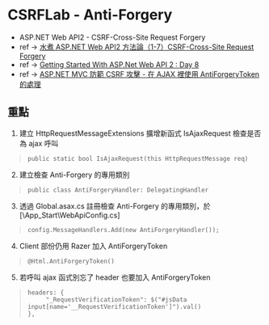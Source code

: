 # CSRFLab - Anti-Forgery
* ASP.NET Web API2 - CSRF-Cross-Site Request Forgery
* ref → [水煮 ASP.NET Web API2 方法論（1-7）CSRF-Cross-Site Request Forgery](http://xpower2888.pixnet.net/blog/post/221971901-%5B%E6%B0%B4%E7%85%AE-asp.net-web-api2-%E6%96%B9%E6%B3%95%E8%AB%96%5D%EF%BC%881-7%EF%BC%89csrf-cross-site-)
* ref → [Getting Started With ASP.Net Web API 2 : Day 8](http://www.c-sharpcorner.com/UploadFile/736ca4/getting-started-with-Asp-Net-web-api-2-day-8/)
* ref → [ASP.NET MVC 防範 CSRF 攻擊 - 在 AJAX 裡使用 AntiForgeryToken 的處理](http://kevintsengtw.blogspot.tw/2013/09/aspnet-mvc-csrf-ajax-antiforgerytoken.html)

## 重點
1. 建立 HttpRequestMessageExtensions 擴增新函式 IsAjaxRequest 檢查是否為 ajax 呼叫 
>     public static bool IsAjaxRequest(this HttpRequestMessage req)
2. 建立檢查 Anti-Forgery 的專用類別
>     public class AntiForgeryHandler: DelegatingHandler
3. 透過 Global.asax.cs 註冊檢查 Anti-Forgery 的專用類別，於 [\App_Start\WebApiConfig.cs]
>     config.MessageHandlers.Add(new AntiForgeryHandler());
4. Client 部份仍用 Razer 加入 AntiForgeryToken
>     @Html.AntiForgeryToken()
5. 若呼叫 ajax 函式別忘了 header 也要加入 AntiForgeryToken
>     headers: {
>          "_RequestVerificationToken": $("#jsData input[name='__RequestVerificationToken']").val()
>     },
